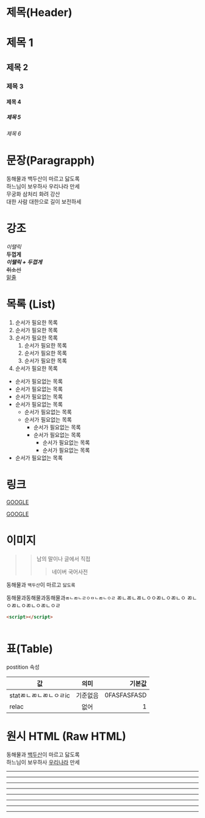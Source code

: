 # 제목(Header)


# 제목 1
## 제목 2
### 제목 3
#### 제목 4
##### 제목 5
###### 제목 6

# 문장(Paragrapph)
동해물과 백두산이 마르고 닳도록   
하느님이 보우하사 우리나라 만세  
무궁화 삼처리 화려 강산<br/>
대한 사람 대한으로 길이 보전하세

# 강조

_이탤릭_  
**두껍게**  
**_이탤릭 + 두껍게_**  
~~취소선~~  
<u>밑줄</u>  


# 목록 (List)

1. 순서가 필요한 목록
1. 순서가 필요한 목록
1. 순서가 필요한 목록
    1. 순서가 필요한 목록
    1. 순서가 필요한 목록
    1. 순서가 필요한 목록
1. 순서가 필요한 목록

- 순서가 필요없는 목록
- 순서가 필요없는 목록
- 순서가 필요없는 목록
- 순서가 필요없는 목록
    - 순서가 필요없는 목록
    - 순서가 필요없는 목록
        - 순서가 필요없는 목록
        - 순서가 필요없는 목록
            - 순서가 필요없는 목록
            - 순서가 필요없는 목록
- 순서가 필요없는 목록


# 링크 
<a href="https://google.com">GOOGLE </a>

[GOOGLE](https://google.com "구글로 이동")

# 이미지



>> 남의 말이나 글에서 직접
>>> 네이버 국어사전


동해물과 `백두산`이 마르고 `닳도록`  


동해물과동해물과동해물과`ㄻㄴㄻㄴㄹㅇㅁㄴㄻㄴㅇㄹ`
ㄻㄴㄻㄴㄻㄴㅇㅇㄻㄴㅇㄻㄴㅇ
ㄻㄴㅇㄻㄴㅇㄻㄴㅇㄻㄴㅇㄹ



```html
<script></script>
```

```javascript

```
# 표(Table)

postition 속성

값 | 의미 | 기본값 
--|:--:|--:
statㄻㄴㄻㄴㄻㄴㅇㄹic | 기준없음 | 0FASFASFASD
relac | 없어  | 1

# 원시 HTML (Raw HTML)

동해물과 <u>백두산</u>이 마르고 닳도록<br/>
하느님이 보우하사 <span style="text-decoration: underline;">
우리나라</span> 만세


---

********
___
___
___
___
___
___














